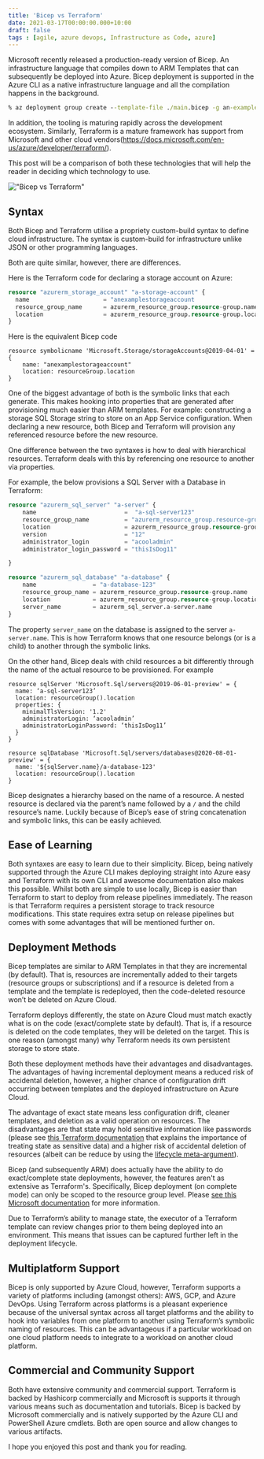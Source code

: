 ```yaml
---
title: 'Bicep vs Terraform'
date: 2021-03-17T00:00:00.000+10:00
draft: false
tags : [agile, azure devops, Infrastructure as Code, azure]
---
```


Microsoft recently released a production-ready version of Bicep.
An infrastructure language that compiles down to ARM Templates that can
subsequently be deployed into Azure. Bicep deployment is supported in the Azure
CLI as a native infrastructure language and all the compilation happens in
the background.

```cmd
% az deployment group create --template-file ./main.bicep -g an-example-resource-group
```

In addition, the tooling is maturing rapidly across the development ecosystem.
Similarly, Terraform is a mature framework has support from Microsoft and other
cloud vendors(https://docs.microsoft.com/en-us/azure/developer/terraform/).

This post will be a comparison of both these technologies that will help the
reader in deciding which technology to use.

!["Bicep vs Terraform"](/images/bicep-vs-terraform.png "Bicep vs Terraform")

## Syntax

Both Bicep and Terraform utilise a propriety custom-build syntax to define
cloud infrastructure. The syntax is custom-build for infrastructure unlike
JSON or other programming languages.

Both are quite similar, however, there are differences.

Here is the Terraform code for declaring a storage account on Azure:

```terraform
resource "azurerm_storage_account" "a-storage-account" {
  name                     = "anexamplestorageaccount
  resource_group_name      = azurerm_resource_group.resource-group.name
  location                 = azurerm_resource_group.resource-group.location
}
```

Here is the equivalent Bicep code

```bicep
resource symbolicname 'Microsoft.Storage/storageAccounts@2019-04-01' = {
    name: "anexamplestorageaccount"
    location: resourceGroup.location
}
```

One of the biggest advantage of both is the symbolic links that each generate.
This makes hooking into properties that are generated after provisioning much
easier than ARM templates. For example: constructing a storage SQL Storage
string to store on an App Service configuration. When declaring a new resource,
both Bicep and Terraform will provision any referenced resource before the new resource.

One difference between the two syntaxes is how to deal with hierarchical
resources. Terraform deals with this by referencing one resource to another
via properties.

For example, the below provisions a SQL Server with a Database in Terraform:

```terraform
resource "azurerm_sql_server" "a-server" {
    name                         =  "a-sql-server123"
    resource_group_name          = "azurerm_resource_group.resource-group.name"
    location                     = azurerm_resource_group.resource-group.location
    version                      = "12"
    administrator_login          = "acooladmin"
    administrator_login_password = "thisIsDog11"

}

resource "azurerm_sql_database" "a-database" {
    name                = "a-database-123"
    resource_group_name = azurerm_resource_group.resource-group.name
    location            = azurerm_resource_group.resource-group.location
    server_name         = azurerm_sql_server.a-server.name
}
```

The property `server_name` on the database is assigned to the server
`a-server.name`.
This is how Terraform knows that one resource belongs (or is a child) to another
through the symbolic links.

On the other hand, Bicep deals with child resources a bit differently through the name of the actual resource to be provisioned. For example

```Bicep
resource sqlServer 'Microsoft.Sql/servers@2019-06-01-preview' = {
  name: ‘a-sql-server123’
  location: resourceGroup().location
  properties: {
    minimalTlsVersion: '1.2'
    administratorLogin: ‘acooladmin’
    administratorLoginPassword: ‘thisIsDog11’
  }
}

resource sqlDatabase 'Microsoft.Sql/servers/databases@2020-08-01-preview' = {
  name: '${sqlServer.name}/a-database-123'
  location: resourceGroup().location
}
```

Bicep designates a hierarchy based on the name of a resource. A nested resource
is declared via the parent’s name followed by a `/` and the child resource’s
name. Luckily because of Bicep’s ease of string concatenation and symbolic
links, this can be easily achieved.

## Ease of Learning

Both syntaxes are easy to learn due to their simplicity. Bicep, being natively
supported through the Azure CLI makes deploying straight into Azure easy and
Terraform with its own CLI and awesome documentation also makes this possible.
Whilst both are simple to use locally, Bicep is easier than Terraform to start
to deploy from release pipelines immediately. The reason is that Terraform
requires a persistent storage to track resource modifications. This state
requires extra setup on release pipelines but comes with some advantages that
will be mentioned further on.

## Deployment Methods

Bicep templates are similar to ARM Templates in that they are incremental (by
default). That is, resources are incrementally added to their targets (resource groups
or subscriptions) and if a resource is deleted from a template and the template
is redeployed, then the code-deleted resource won’t be deleted on Azure Cloud.

Terraform deploys differently, the state on Azure Cloud must match exactly
what is on the code (exact/complete state by default). That is, if a resource is deleted on the
code templates, they will be deleted on the target. This is one reason (amongst
many) why Terraform needs its own persistent storage to store state.

Both these deployment methods have their advantages and disadvantages.
The advantages of having incremental deployment means a reduced risk of
accidental deletion, however, a higher chance of configuration drift occurring
between templates and the deployed infrastructure on Azure Cloud.

The advantage of exact state means less configuration drift, cleaner
templates, and deletion as a valid operation on resources. The disadvantages
are that state may hold sensitive information like passwords (please
see [this Terraform
documentation](https://www.terraform.io/docs/language/state/sensitive-data.html)
that explains the importance of treating state as sensitive data) and a higher
risk of accidental deletion of resources (albeit can be reduce by using the
[lifecycle
meta-argument](https://www.terraform.io/docs/language/meta-arguments/lifecycle.html)).

Bicep (and subsequently ARM) does actually have the ability to do exact/complete
state deployments, however, the features aren't as extensive as Terraform's.
Specifically, Bicep deployment (on complete mode) can only be scoped to the
resource group level. Please [see this Microsoft documentation](https://docs.microsoft.com/en-us/azure/azure-resource-manager/templates/deployment-modes) for more
information.

Due to Terraform’s ability to manage state, the executor of a Terraform template
can review changes prior to them being deployed into an environment. This means
that issues can be captured further left in the deployment lifecycle.

## Multiplatform Support

Bicep is only supported by Azure Cloud, however, Terraform supports a variety
of platforms including (amongst others): AWS, GCP, and Azure DevOps. Using
Terraform across platforms is a pleasant experience because of the universal
syntax across all target platforms and the ability to hook into variables
from one platform to another using Terraform’s symbolic naming of resources.
This can be advantageous if a particular workload on one cloud platform needs
to integrate to a workload on another cloud platform.

## Commercial and Community Support

Both have extensive community and commercial support. Terraform is backed by
Hashicorp commercially and Microsoft is supports it through various means such
as documentation and tutorials. Bicep is backed by Microsoft commercially and
is natively supported by the Azure CLI and PowerShell Azure cmdlets. Both are
open source and allow changes to various artifacts.

I hope you enjoyed this post and thank you for reading.
